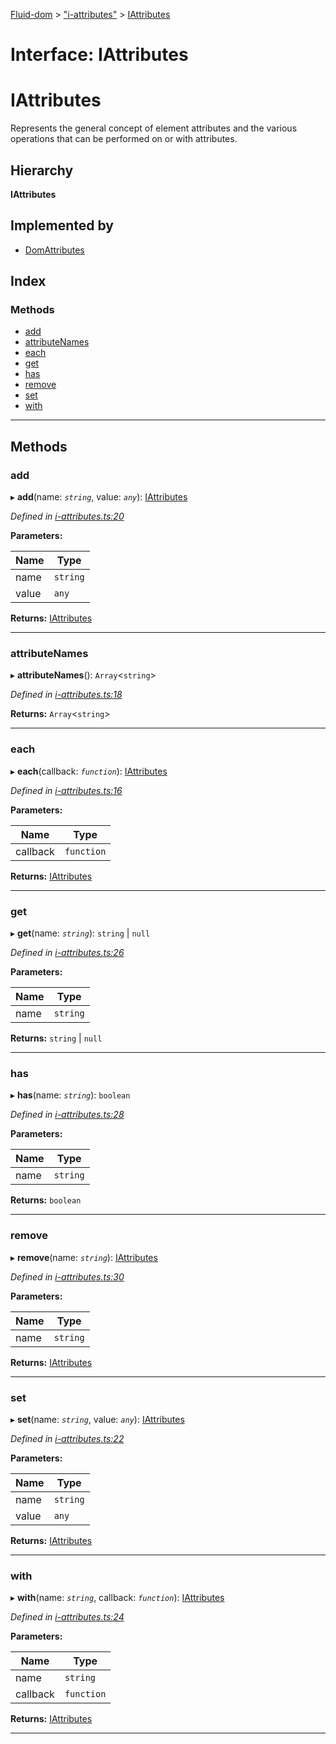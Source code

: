 [Fluid-dom](../README.md) > ["i-attributes"](../modules/_i_attributes_.md) > [IAttributes](../interfaces/_i_attributes_.iattributes.md)

# Interface: IAttributes

IAttributes
===========

Represents the general concept of element attributes and the various operations that can be performed on or with attributes.

## Hierarchy

**IAttributes**

## Implemented by

* [DomAttributes](../classes/_dom_attributes_.domattributes.md)

## Index

### Methods

* [add](_i_attributes_.iattributes.md#add)
* [attributeNames](_i_attributes_.iattributes.md#attributenames)
* [each](_i_attributes_.iattributes.md#each)
* [get](_i_attributes_.iattributes.md#get)
* [has](_i_attributes_.iattributes.md#has)
* [remove](_i_attributes_.iattributes.md#remove)
* [set](_i_attributes_.iattributes.md#set)
* [with](_i_attributes_.iattributes.md#with)

---

## Methods

<a id="add"></a>

###  add

▸ **add**(name: *`string`*, value: *`any`*): [IAttributes](_i_attributes_.iattributes.md)

*Defined in [i-attributes.ts:20](https://github.com/WazzaMo/fluid-dom/blob/0ae4ee4/src/i-attributes.ts#L20)*

**Parameters:**

| Name | Type |
| ------ | ------ |
| name | `string` |
| value | `any` |

**Returns:** [IAttributes](_i_attributes_.iattributes.md)

___
<a id="attributenames"></a>

###  attributeNames

▸ **attributeNames**(): `Array`<`string`>

*Defined in [i-attributes.ts:18](https://github.com/WazzaMo/fluid-dom/blob/0ae4ee4/src/i-attributes.ts#L18)*

**Returns:** `Array`<`string`>

___
<a id="each"></a>

###  each

▸ **each**(callback: *`function`*): [IAttributes](_i_attributes_.iattributes.md)

*Defined in [i-attributes.ts:16](https://github.com/WazzaMo/fluid-dom/blob/0ae4ee4/src/i-attributes.ts#L16)*

**Parameters:**

| Name | Type |
| ------ | ------ |
| callback | `function` |

**Returns:** [IAttributes](_i_attributes_.iattributes.md)

___
<a id="get"></a>

###  get

▸ **get**(name: *`string`*):  `string` &#124; `null`

*Defined in [i-attributes.ts:26](https://github.com/WazzaMo/fluid-dom/blob/0ae4ee4/src/i-attributes.ts#L26)*

**Parameters:**

| Name | Type |
| ------ | ------ |
| name | `string` |

**Returns:**  `string` &#124; `null`

___
<a id="has"></a>

###  has

▸ **has**(name: *`string`*): `boolean`

*Defined in [i-attributes.ts:28](https://github.com/WazzaMo/fluid-dom/blob/0ae4ee4/src/i-attributes.ts#L28)*

**Parameters:**

| Name | Type |
| ------ | ------ |
| name | `string` |

**Returns:** `boolean`

___
<a id="remove"></a>

###  remove

▸ **remove**(name: *`string`*): [IAttributes](_i_attributes_.iattributes.md)

*Defined in [i-attributes.ts:30](https://github.com/WazzaMo/fluid-dom/blob/0ae4ee4/src/i-attributes.ts#L30)*

**Parameters:**

| Name | Type |
| ------ | ------ |
| name | `string` |

**Returns:** [IAttributes](_i_attributes_.iattributes.md)

___
<a id="set"></a>

###  set

▸ **set**(name: *`string`*, value: *`any`*): [IAttributes](_i_attributes_.iattributes.md)

*Defined in [i-attributes.ts:22](https://github.com/WazzaMo/fluid-dom/blob/0ae4ee4/src/i-attributes.ts#L22)*

**Parameters:**

| Name | Type |
| ------ | ------ |
| name | `string` |
| value | `any` |

**Returns:** [IAttributes](_i_attributes_.iattributes.md)

___
<a id="with"></a>

###  with

▸ **with**(name: *`string`*, callback: *`function`*): [IAttributes](_i_attributes_.iattributes.md)

*Defined in [i-attributes.ts:24](https://github.com/WazzaMo/fluid-dom/blob/0ae4ee4/src/i-attributes.ts#L24)*

**Parameters:**

| Name | Type |
| ------ | ------ |
| name | `string` |
| callback | `function` |

**Returns:** [IAttributes](_i_attributes_.iattributes.md)

___

